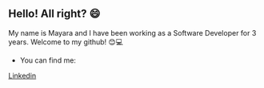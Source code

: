 ## Hello! All right? :smile:

My name is Mayara and I have been working as a Software Developer for 3 years. Welcome to my github! 😊💻

- You can find me: <br>

[Linkedin](https://www.linkedin.com/in/mayaramaaraujo/)



 

<!--
**mayaramaaraujo/mayaramaaraujo** is a ✨ _special_ ✨ repository because its `README.md` (this file) appears on your GitHub profile.

Here are some ideas to get you started:

- 🔭 I’m currently working on ...
- 🌱 I’m currently learning ...
- 👯 I’m looking to collaborate on ...
- 🤔 I’m looking for help with ...
- 💬 Ask me about ...
- 📫 How to reach me: ...
- 😄 Pronouns: ...
- ⚡ Fun fact: ...
-->

